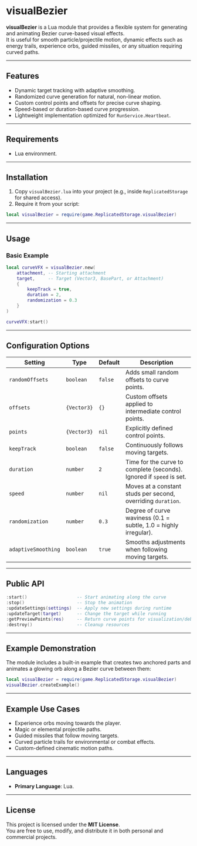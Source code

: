 # visualBezier

**visualBezier** is a Lua module that provides a flexible system for generating and animating Bezier curve-based visual effects.  
It is useful for smooth particle/projectile motion, dynamic effects such as energy trails, experience orbs, guided missiles, or any situation requiring curved paths.

---

## Features
- Dynamic target tracking with adaptive smoothing.  
- Randomized curve generation for natural, non-linear motion.  
- Custom control points and offsets for precise curve shaping.  
- Speed-based or duration-based curve progression.  
- Lightweight implementation optimized for `RunService.Heartbeat`.  

---

## Requirements
- Lua environment.  

---

## Installation
1. Copy `visualBezier.lua` into your project (e.g., inside `ReplicatedStorage` for shared access).  
2. Require it from your script:

```lua
local visualBezier = require(game.ReplicatedStorage.visualBezier)
```

---

## Usage

### Basic Example
```lua
local curveVFX = visualBezier.new(
    attachment, -- Starting attachment
    target,     -- Target (Vector3, BasePart, or Attachment)
    {
        keepTrack = true,
        duration = 2,
        randomization = 0.3
    }
)

curveVFX:start()
```

---

## Configuration Options

| Setting            | Type         | Default | Description |
|--------------------|-------------|---------|-------------|
| `randomOffsets`    | `boolean`   | `false` | Adds small random offsets to curve points. |
| `offsets`          | `{Vector3}` | `{}`    | Custom offsets applied to intermediate control points. |
| `points`           | `{Vector3}` | `nil`   | Explicitly defined control points. |
| `keepTrack`        | `boolean`   | `false` | Continuously follows moving targets. |
| `duration`         | `number`    | `2`     | Time for the curve to complete (seconds). Ignored if `speed` is set. |
| `speed`            | `number`    | `nil`   | Moves at a constant studs per second, overriding `duration`. |
| `randomization`    | `number`    | `0.3`   | Degree of curve waviness (0.1 = subtle, 1.0 = highly irregular). |
| `adaptiveSmoothing`| `boolean`   | `true`  | Smooths adjustments when following moving targets. |

---

## Public API

```lua
:start()                   -- Start animating along the curve
:stop()                    -- Stop the animation
:updateSettings(settings)  -- Apply new settings during runtime
:updateTarget(target)      -- Change the target while running
:getPreviewPoints(res)     -- Return curve points for visualization/debugging
:destroy()                 -- Cleanup resources
```

---

## Example Demonstration

The module includes a built-in example that creates two anchored parts and animates a glowing orb along a Bezier curve between them:

```lua
local visualBezier = require(game.ReplicatedStorage.visualBezier)
visualBezier.createExample()
```

---

## Example Use Cases
- Experience orbs moving towards the player.  
- Magic or elemental projectile paths.  
- Guided missiles that follow moving targets.  
- Curved particle trails for environmental or combat effects.  
- Custom-defined cinematic motion paths.  

---

## Languages
- **Primary Language**: Lua.  

---

## License
This project is licensed under the **MIT License**.  
You are free to use, modify, and distribute it in both personal and commercial projects.  
